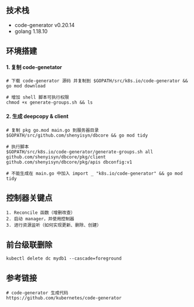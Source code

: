 ## 技术栈
- code-generator v0.20.14
- golang 1.18.10

## 环境搭建
#### 1. 复制 code-genetator
```shell
# 下载 code-generator 源码 并复制到 $GOPATH/src/k8s.io/code-generator && go mod download

# 增加 shell 脚本可执行权限
chmod +x generate-groups.sh && ls
```

#### 2. 生成 deepcopy & client
```shell
# 复制 pkg go.mod main.go 到服务器目录 $GOPATH/src/github.com/shenyisyn/dbcore && go mod tidy

# 执行脚本
$GOPATH/src/k8s.io/code-generator/generate-groups.sh all  github.com/shenyisyn/dbcore/pkg/client github.com/shenyisyn/dbcore/pkg/apis dbconfig:v1

# 不能生成在 main.go 中加入 import _ "k8s.io/code-generator" && go mod tidy
```

## 控制器关键点
```text
1. Reconcile 函数（增删改查）
2. 启动 manager，并使用控制器
3. 进行资源监听（如何实现更新、删除、创建）
```

## 前台级联删除
```shell
kubectl delete dc mydb1 --cascade=foreground
```

## 参考链接
```shell
# code-generator 生成代码
https://github.com/kubernetes/code-generator
```
